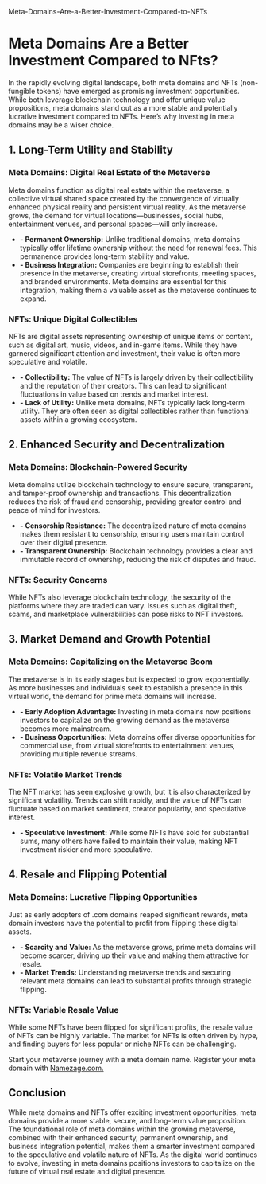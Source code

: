 Meta-Domains-Are-a-Better-Investment-Compared-to-NFTs

# Meta Domains Are a Better Investment Compared to NFts?

In the rapidly evolving digital landscape, both meta domains and NFTs (non-fungible tokens) have emerged as promising investment opportunities. While both leverage blockchain technology and offer unique value propositions, meta domains stand out as a more stable and potentially lucrative investment compared to NFTs. Here’s why investing in meta domains may be a wiser choice.

## 1. Long-Term Utility and Stability

### Meta Domains: Digital Real Estate of the Metaverse

Meta domains function as digital real estate within the metaverse, a collective virtual shared space created by the convergence of virtually enhanced physical reality and persistent virtual reality. As the metaverse grows, the demand for virtual locations—businesses, social hubs, entertainment venues, and personal spaces—will only increase.

+ **- Permanent Ownership:** Unlike traditional domains, meta domains typically offer lifetime ownership without the need for renewal fees. This permanence provides long-term stability and value.
+ **- Business Integration:** Companies are beginning to establish their presence in the metaverse, creating virtual storefronts, meeting spaces, and branded environments. Meta domains are essential for this integration, making them a valuable asset as the metaverse continues to expand.

### NFTs: Unique Digital Collectibles

NFTs are digital assets representing ownership of unique items or content, such as digital art, music, videos, and in-game items. While they have garnered significant attention and investment, their value is often more speculative and volatile.

+ **- Collectibility:** The value of NFTs is largely driven by their collectibility and the reputation of their creators. This can lead to significant fluctuations in value based on trends and market interest.
+ **- Lack of Utility:** Unlike meta domains, NFTs typically lack long-term utility. They are often seen as digital collectibles rather than functional assets within a growing ecosystem.

## 2. Enhanced Security and Decentralization

### Meta Domains: Blockchain-Powered Security

Meta domains utilize blockchain technology to ensure secure, transparent, and tamper-proof ownership and transactions. This decentralization reduces the risk of fraud and censorship, providing greater control and peace of mind for investors.

+ **- Censorship Resistance:** The decentralized nature of meta domains makes them resistant to censorship, ensuring users maintain control over their digital presence.
+ **- Transparent Ownership:** Blockchain technology provides a clear and immutable record of ownership, reducing the risk of disputes and fraud.

### NFTs: Security Concerns  

While NFTs also leverage blockchain technology, the security of the platforms where they are traded can vary. Issues such as digital theft, scams, and marketplace vulnerabilities can pose risks to NFT investors.

## 3. Market Demand and Growth Potential

### Meta Domains: Capitalizing on the Metaverse Boom

The metaverse is in its early stages but is expected to grow exponentially. As more businesses and individuals seek to establish a presence in this virtual world, the demand for prime meta domains will increase.

+ **- Early Adoption Advantage:** Investing in meta domains now positions investors to capitalize on the growing demand as the metaverse becomes more mainstream.
+ **- Business Opportunities:** Meta domains offer diverse opportunities for commercial use, from virtual storefronts to entertainment venues, providing multiple revenue streams.

### NFTs: Volatile Market Trends

The NFT market has seen explosive growth, but it is also characterized by significant volatility. Trends can shift rapidly, and the value of NFTs can fluctuate based on market sentiment, creator popularity, and speculative interest.

+ **- Speculative Investment:** While some NFTs have sold for substantial sums, many others have failed to maintain their value, making NFT investment riskier and more speculative.

## 4. Resale and Flipping Potential

### Meta Domains: Lucrative Flipping Opportunities

Just as early adopters of .com domains reaped significant rewards, meta domain investors have the potential to profit from flipping these digital assets.

+ **- Scarcity and Value:** As the metaverse grows, prime meta domains will become scarcer, driving up their value and making them attractive for resale.
+ **- Market Trends:** Understanding metaverse trends and securing relevant meta domains can lead to substantial profits through strategic flipping.

### NFTs: Variable Resale Value

While some NFTs have been flipped for significant profits, the resale value of NFTs can be highly variable. The market for NFTs is often driven by hype, and finding buyers for less popular or niche NFTs can be challenging.

Start your metaverse journey with a meta domain name. Register your meta domain with <a href="https://namezage.com/affliate/4w4y2pkr9jsw8w">Namezage.com.</a> 

## Conclusion

While meta domains and NFTs offer exciting investment opportunities, meta domains provide a more stable, secure, and long-term value proposition. The foundational role of meta domains within the growing metaverse, combined with their enhanced security, permanent ownership, and business integration potential, makes them a smarter investment compared to the speculative and volatile nature of NFTs. As the digital world continues to evolve, investing in meta domains positions investors to capitalize on the future of virtual real estate and digital presence.

